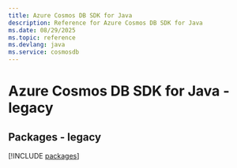 ```yaml
---
title: Azure Cosmos DB SDK for Java
description: Reference for Azure Cosmos DB SDK for Java
ms.date: 08/29/2025
ms.topic: reference
ms.devlang: java
ms.service: cosmosdb
---
```

# Azure Cosmos DB SDK for Java - legacy
## Packages - legacy
[!INCLUDE [packages](cosmos-db-index.md)]